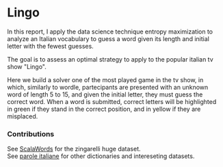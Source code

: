 # Lingo

In this report, I apply the data science technique entropy maximization to analyze an Italian vocabulary to guess a word given its length and initial letter with the fewest guesses.

The goal is to assess an optimal strategy to apply to the popular italian tv show "Lingo".

Here we build a solver one of the most played game in the tv show, in which, similarly to wordle,
partecipants are presented with an unknown word of length 5 to 15, and given the initial letter,
they must guess the correct word.
When a word is submitted, correct letters will be highlighted in green if they stand in the correct position, and in yellow if they are misplaced.

### Contributions

See [ScalaWords](https://github.com/pazqo/scalaWords/) for the zingarelli huge dataset.  
See [parole italiane](https://github.com/napolux/paroleitaliane) for other dictionaries and intereseting datasets.

